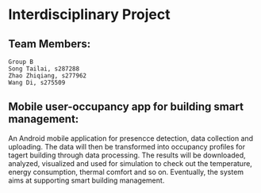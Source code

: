 # Interdisciplinary Project

## Team Members:
    Group B
    Song Tailai, s287288
    Zhao Zhiqiang, s277962
    Wang Di, s275509

## Mobile user-occupancy app for building smart management:
An Android mobile application for presencce detection, data collection and uploading. The data will then be transformed into occupancy profiles for tagert building through data processing. The results will be downloaded, analyzed, visualized and used for simulation to check out the temperature, energy consumption, thermal comfort and so on. Eventually, the system aims at supporting smart building management.